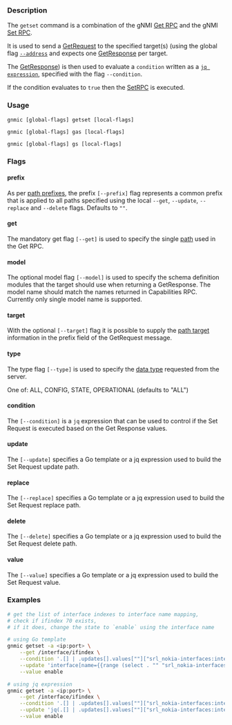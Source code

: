 ### Description

The `getset` command is a combination of the gNMI [Get RPC](https://github.com/openconfig/gnmi/blob/master/proto/gnmi/gnmi.proto#L57) and the gNMI [Set RPC](https://github.com/openconfig/gnmi/blob/master/proto/gnmi/gnmi.proto#L62).

It is used to send a [GetRequest](https://github.com/openconfig/gnmi/blob/master/proto/gnmi/gnmi.proto#L395) to the specified target(s) (using the global flag [`--address`](../global_flags.md#address) and expects one [GetResponse](https://github.com/openconfig/gnmi/blob/master/proto/gnmi/gnmi.proto#L420) per target.

The [GetResponse](https://github.com/openconfig/gnmi/blob/master/proto/gnmi/gnmi.proto#L420)) is then used to evaluate a `condition` written as a [`jq expression`](https://stedolan.github.io/jq/), specified with the flag `--condition`.

If the condition evaluates to `true` then the [SetRPC](https://github.com/openconfig/gnmi/blob/master/proto/gnmi/gnmi.proto#L62) is executed.

### Usage

`gnmic [global-flags] getset [local-flags]`

`gnmic [global-flags] gas [local-flags]`

`gnmic [global-flags] gs [local-flags]`


### Flags

#### prefix

As per [path prefixes](https://github.com/openconfig/reference/blob/master/rpc/gnmi/gnmi-specification.md#241-path-prefixes), the prefix `[--prefix]` flag represents a common prefix that is applied to all paths specified using the local `--get`, `--update`, `--replace` and `--delete` flags. Defaults to `""`.

#### get
The mandatory get flag `[--get]` is used to specify the single [path](https://github.com/openconfig/reference/blob/master/rpc/gnmi/gnmi-specification.md#222-paths) used in the Get RPC.

#### model

The optional model flag `[--model]` is used to specify the schema definition modules that the target should use when returning a GetResponse. The model name should match the names returned in Capabilities RPC. Currently only single model name is supported.

#### target
With the optional `[--target]` flag it is possible to supply the [path target](https://github.com/openconfig/reference/blob/master/rpc/gnmi/gnmi-specification.md#2221-path-target) information in the prefix field of the GetRequest message.

#### type

The type flag `[--type]` is used to specify the [data type](https://github.com/openconfig/gnmi/blob/master/proto/gnmi/gnmi.proto#L399) requested from the server.

One of:  ALL, CONFIG, STATE, OPERATIONAL (defaults to "ALL")

#### condition
The `[--condition]` is a `jq` expression that can be used to control if the Set Request is executed based on the Get Response values.

#### update
The `[--update]` specifies a Go template or a jq expression used to build the Set Request update path.

#### replace
The `[--replace]` specifies a Go template or a jq expression used to build the Set Request replace path.

#### delete
The `[--delete]` specifies a Go template or a jq expression used to build the Set Request delete path.

#### value
The `[--value]` specifies a Go template or a jq expression used to build the Set Request value.

### Examples

```bash
# get the list of interface indexes to interface name mapping, 
# check if ifindex 70 exists,
# if it does, change the state to `enable` using the interface name

# using Go template
gnmic getset -a <ip:port> \
    --get /interface/ifindex \
    --condition '.[] | .updates[].values[""]["srl_nokia-interfaces:interface"][] | select(.ifindex==70) | (.name != "" or .name !=null)' \
    --update 'interface[name={{range (select . "" "srl_nokia-interfaces:interface" )}}{{range .}}{{ if eq  (int (index . "ifindex")) 70}}{{ index . "name" }}{{end}}{{end}}{{end}}]/admin-state' \
    --value enable

# using jq expression
gnmic getset -a <ip:port> \
    --get /interface/ifindex \
    --condition '.[] | .updates[].values[""]["srl_nokia-interfaces:interface"][] | select(.ifindex==70) | (.name != "" or .name !=null)' \
    --update 'jq(.[] | .updates[].values[""]["srl_nokia-interfaces:interface"][] | select(.ifindex==70) | "interface[name=" + .name + "]/admin-state")' \
    --value enable